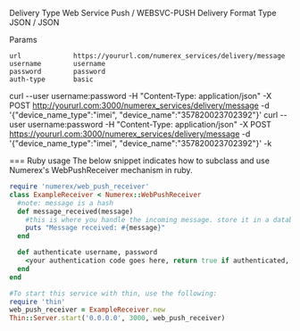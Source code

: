 Delivery Type 		Web Service Push / WEBSVC-PUSH
Delivery Format 	Type JSON / JSON

Params

	url				https://yoururl.com/numerex_services/delivery/message
	username	 	username
	password 		password
	auth-type 		basic

curl --user username:password -H "Content-Type: application/json" -X POST http://yoururl.com:3000/numerex_services/delivery/message -d '{"device_name_type":"imei", "device_name":"357820023702392"}'
curl --user username:password -H "Content-Type: application/json" -X POST https://yoururl.com:3000/numerex_services/delivery/message -d '{"device_name_type":"imei", "device_name":"357820023702392"}' -k

=== Ruby usage
The below snippet indicates how to subclass and use Numerex's WebPushReceiver mechanism in ruby.

```ruby
require 'numerex/web_push_receiver'
class ExampleReceiver < Numerex::WebPushReceiver
  #note: message is a hash
  def message_received(message)
    #this is where you handle the incoming message. store it in a database, process it, whatever.
    puts "Message received: #{message}"
  end

  def authenticate username, password
    <your authentication code goes here, return true if authenticated, false otherwise>
  end
end

#To start this service with thin, use the following:
require 'thin'
web_push_receiver = ExampleReceiver.new
Thin::Server.start('0.0.0.0', 3000, web_push_receiver)